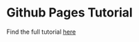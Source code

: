 # Github Pages Tutorial

Find the full tutorial [here](https://github.com/warwickcoding/frontend/tree/master/session_8#tutorial-on-using-github-pages)
